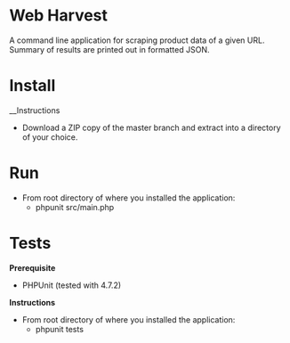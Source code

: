 # Web Harvest

A command line application for scraping product data of a given URL.
Summary of results are printed out in formatted JSON.

# Install

__Instructions
* Download a ZIP copy of the master branch and extract into a directory of your choice.

# Run
* From root directory of where you installed the application:
  * phpunit src/main.php

# Tests

__Prerequisite__
* PHPUnit (tested with 4.7.2)

__Instructions__
* From root directory of where you installed the application:
  * phpunit tests


